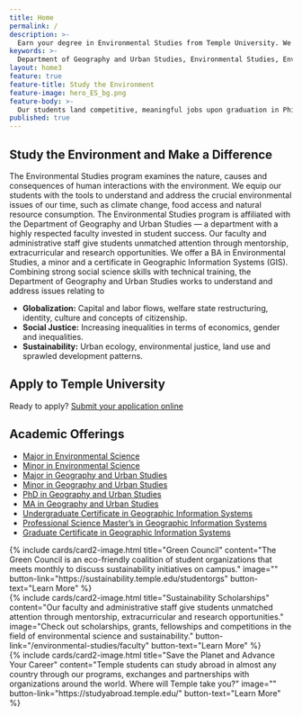 ```yaml
---
title: Home
permalink: /
description: >-
  Earn your degree in Environmental Studies from Temple University. We are affiliated with the Department of Geography and Urban Studies.
keywords: >-
  Department of Geography and Urban Studies, Environmental Studies, Environmental Studies Degree, Environmental Science Program
layout: home3
feature: true
feature-title: Study the Environment
feature-image: hero_ES_bg.png
feature-body: >-
  Our students land competitive, meaningful jobs upon graduation in Philadelphia and beyond, working in business, government and non-profits sectors. 
published: true
---
```

## Study the Environment and Make a Difference
The Environmental Studies program examines the nature, causes and consequences of human interactions with the environment. We equip our students with the tools to understand and address the crucial environmental issues of our time, such as climate change, food access and natural resource consumption. The Environmental Studies program is affiliated with the Department of Geography and Urban Studies — a department with a highly respected faculty invested in student success. Our faculty and administrative staff give students unmatched attention through mentorship, extracurricular and research opportunities. We offer a BA in Environmental Studies, a minor and a certificate in Geographic Information Systems (GIS). Combining strong social science skills with technical training, the Department of Geography and Urban Studies works to understand and address issues relating to

- **Globalization:** Capital and labor flows, welfare state restructuring, identity, culture and concepts of citizenship.
- **Social Justice:** Increasing inequalities in terms of economics, gender and inequalities.
- **Sustainability:** Urban ecology, environmental justice, land use and sprawled development patterns.

## Apply to Temple University
Ready to apply? [Submit your application online](http://admissions.temple.edu/apply)

## Academic Offerings
- [Major in Environmental Science](http://bulletin.temple.edu/undergraduate/liberal-arts/environmental-studies/ba-environmental-studies/)
- [Minor in Environmental Science](http://bulletin.temple.edu/undergraduate/liberal-arts/environmental-studies/ba-environmental-studies/)
- [Major in Geography and Urban Studies](http://bulletin.temple.edu/undergraduate/liberal-arts/geography-urban-studies/ba-geography-urban-studies/)
- [Minor in Geography and Urban Studies](http://bulletin.temple.edu/undergraduate/liberal-arts/geography-urban-studies/minor-geography-urban-studies/)
- [PhD in Geography and Urban Studies](http://bulletin.temple.edu/graduate/scd/cla/geography-urban-studies-phd/)
- [MA in Geography and Urban Studies](http://bulletin.temple.edu/graduate/scd/cla/geography-urban-studies-ma/)
- [Undergraduate Certificate in Geographic Information Systems](http://bulletin.temple.edu/undergraduate/liberal-arts/geography-urban-studies/certificate-geographic-information-systems/)
- [Professional Science Master’s in Geographic Information Systems](http://bulletin.temple.edu/graduate/scd/cla/geographic-information-systems-psm/)
- [Graduate Certificate in Geographic Information Systems](http://bulletin.temple.edu/graduate/scd/cla/geographic-information-systems-certificate/)

<div class="row row-wide">
  <div class="col m12 l4">{% include cards/card2-image.html
    title="Green Council"
    content="The Green Council is an eco-friendly coalition of student organizations that meets monthly to discuss sustainability initiatives on campus."
    image=""
    button-link="https://sustainability.temple.edu/studentorgs"
    button-text="Learn More" %}
  </div>
  <div class="row row-wide">
    <div class="col m12 l4">{% include cards/card2-image.html
      title="Sustainability Scholarships"
      content="Our faculty and administrative staff give students unmatched attention through mentorship, extracurricular and research opportunities."
      image="Check out scholarships, grants, fellowships and competitions in the field of environmental science and sustainability."
      button-link="/environmental-studies/faculty"
      button-text="Learn More" %}
    </div>
    <div class="row row-wide">
      <div class="col m12 l4">{% include cards/card2-image.html
        title="Save the Planet and Advance Your Career"
        content="Temple students can study abroad in almost any country through our programs, exchanges and partnerships with organizations around the world. Where will Temple take you?"
        image=""
        button-link="https://studyabroad.temple.edu/"
        button-text="Learn More" %}
      </div>
</div>

